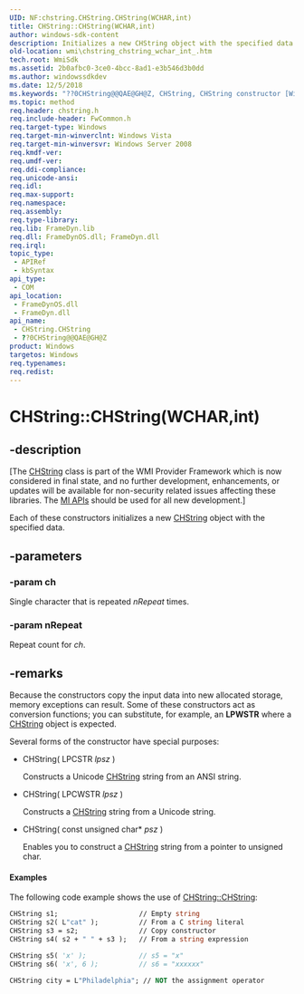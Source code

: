```yaml
---
UID: NF:chstring.CHString.CHString(WCHAR,int)
title: CHString::CHString(WCHAR,int)
author: windows-sdk-content
description: Initializes a new CHString object with the specified data.
old-location: wmi\chstring_chstring_wchar_int_.htm
tech.root: WmiSdk
ms.assetid: 2b0afbc0-3ce0-4bcc-8ad1-e3b546d3b0dd
ms.author: windowssdkdev
ms.date: 12/5/2018
ms.keywords: "??0CHString@@QAE@GH@Z, CHString, CHString constructor [Windows Management Instrumentation], CHString constructor [Windows Management Instrumentation],CHString interface, CHString interface [Windows Management Instrumentation],CHString constructor, CHString.CHString, CHString.CHString(WCHAR,int), CHString::CHString, CHString::CHString(WCHAR,int), chstring/CHString::CHString, wmi.chstring_chstring_wchar_int_"
ms.topic: method
req.header: chstring.h
req.include-header: FwCommon.h
req.target-type: Windows
req.target-min-winverclnt: Windows Vista
req.target-min-winversvr: Windows Server 2008
req.kmdf-ver: 
req.umdf-ver: 
req.ddi-compliance: 
req.unicode-ansi: 
req.idl: 
req.max-support: 
req.namespace: 
req.assembly: 
req.type-library: 
req.lib: FrameDyn.lib
req.dll: FrameDynOS.dll; FrameDyn.dll
req.irql: 
topic_type:
 - APIRef
 - kbSyntax
api_type:
 - COM
api_location:
 - FrameDynOS.dll
 - FrameDyn.dll
api_name:
 - CHString.CHString
 - ??0CHString@@QAE@GH@Z
product: Windows
targetos: Windows
req.typenames: 
req.redist: 
---
```


# CHString::CHString(WCHAR,int)


## -description


<p class="CCE_Message">[The <a href="https://msdn.microsoft.com/e2e4378f-d842-4bca-bffc-a60e718caed3">CHString</a> class 
    is part of the WMI Provider Framework which is now considered in final state, and no further development, 
    enhancements, or updates will be available for non-security related issues affecting these libraries. The 
    <a href="https://msdn.microsoft.com/7F311E1B-5CE6-488D-9411-DE1822D95C3B">MI APIs</a> should be used for all new 
    development.]

Each of these constructors initializes a new <a href="https://msdn.microsoft.com/e2e4378f-d842-4bca-bffc-a60e718caed3">CHString</a> object with the specified data.


## -parameters




### -param ch

Single character that is repeated <i>nRepeat</i> times.


### -param nRepeat

Repeat count for <i>ch</i>.


## -remarks



Because the constructors copy the input data into new allocated storage, memory exceptions can result. Some of these constructors act as conversion functions; you can substitute, for example, an <b>LPWSTR</b> where a <a href="https://msdn.microsoft.com/e2e4378f-d842-4bca-bffc-a60e718caed3">CHString</a> object is expected.

Several forms of the constructor have special purposes:

<ul>
<li>
CHString( LPCSTR
      <i>lpsz</i> )

Constructs a Unicode <a href="https://msdn.microsoft.com/e2e4378f-d842-4bca-bffc-a60e718caed3">CHString</a> string from an ANSI string.

</li>
<li>
CHString( LPCWSTR
      <i>lpsz</i> )

Constructs a <a href="https://msdn.microsoft.com/e2e4378f-d842-4bca-bffc-a60e718caed3">CHString</a> string from a Unicode string.

</li>
<li>
CHString( const unsigned char*
      <i>psz</i> )

Enables you to construct a <a href="https://msdn.microsoft.com/e2e4378f-d842-4bca-bffc-a60e718caed3">CHString</a> string from a pointer to unsigned char.

</li>
</ul>

#### Examples

The following code example shows the use of <a href="https://msdn.microsoft.com/d49e1600-d5d4-4c44-81c5-1b8c53b768de">CHString::CHString</a>:


```vb
CHString s1;                    // Empty string
CHString s2( L"cat" );          // From a C string literal
CHString s3 = s2;               // Copy constructor
CHString s4( s2 + " " + s3 );   // From a string expression

CHString s5( 'x' );             // s5 = "x"
CHString s6( 'x', 6 );          // s6 = "xxxxxx"

CHString city = L"Philadelphia"; // NOT the assignment operator
```




